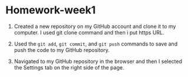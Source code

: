 # Homework-week1


1. Created a new repository on my GitHub account and clone it to my computer. I used git clone command and then i put https URL.

2. Used the `git add`, `git commit`, and `git push` commands to save and push the code to my GitHub repository.

3. Navigated to my GitHub repository in the browser and then I selected the Settings tab on the right side of the page.


